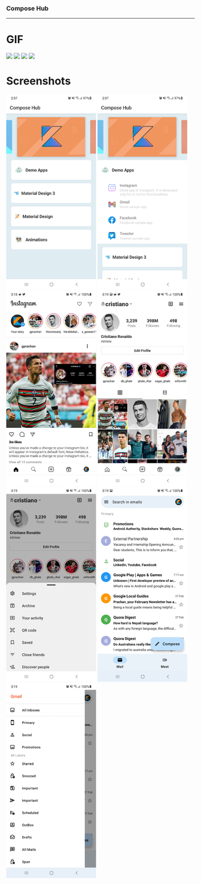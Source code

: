 ### Compose Hub
---

# GIF

<p float="left">
<img src="https://github.com/ghaleprachan/jetpack-compose-hub/blob/main/arts/gifs/dashbaord.gif?raw=true" width="240" height="auto">
<img src="https://github.com/ghaleprachan/jetpack-compose-hub/blob/main/arts/gifs/insta-home.gif?raw=true" width="240" height="auto">
<img src="https://github.com/ghaleprachan/jetpack-compose-hub/blob/main/arts/gifs/insta-profile.gif?raw=true" width="240" height="auto">
<img src="https://github.com/ghaleprachan/jetpack-compose-hub/blob/main/arts/gifs/mail-home.gif?raw=true" width="240" height="auto">
</p>

# Screenshots

<p float="left">
<img src="https://github.com/ghaleprachan/jetpack-compose-hub/blob/main/arts/ss/dashboard.jpg?raw=true" width="240" height="auto">
<img src="https://github.com/ghaleprachan/jetpack-compose-hub/blob/main/arts/ss/dashboard-expanded.jpg?raw=true" width="240" height="auto">
<img src="https://github.com/ghaleprachan/jetpack-compose-hub/blob/main/arts/ss/insta-home.jpg?raw=true" width="240" height="auto">
<img src="https://github.com/ghaleprachan/jetpack-compose-hub/blob/main/arts/ss/insta-profile.jpg?raw=true" width="240" height="auto">
<img src="https://github.com/ghaleprachan/jetpack-compose-hub/blob/main/arts/ss/insta-bottomsheet.jpg?raw=true" width="240" height="auto">
<img src="https://github.com/ghaleprachan/jetpack-compose-hub/blob/main/arts/ss/mail-home.jpg?raw=true" width="240" height="auto">
<img src="https://github.com/ghaleprachan/jetpack-compose-hub/blob/main/arts/ss/mail-drawer.jpg?raw=true" width="240" height="auto">
</p>
